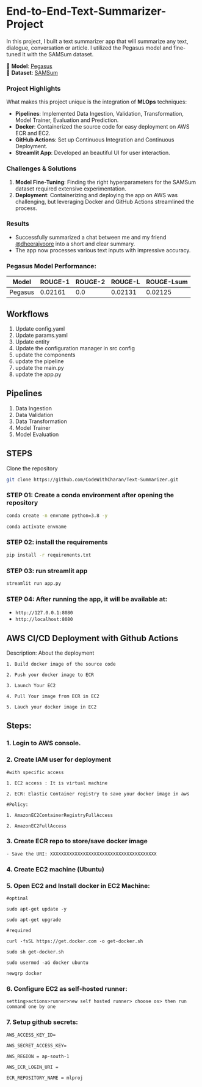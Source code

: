# End-to-End-Text-Summarizer-Project

In this project, I built a text summarizer app that will summarize any text, dialogue, conversation or article. I utilized the Pegasus model and fine-tuned it with the SAMSum dataset.

🔗 **Model**: [Pegasus](https://huggingface.co/docs/transformers/en/model_doc/pegasus)  
🔗 **Dataset**: [SAMSum](https://huggingface.co/datasets/Samsung/samsum)

### **Project Highlights**
What makes this project unique is the integration of **MLOps** techniques:
- **Pipelines**: Implemented Data Ingestion, Validation, Transformation, Model Trainer, Evaluation and Prediction.
- **Docker**: Containerized the source code for easy deployment on AWS ECR and EC2.
- **GitHub Actions**: Set up Continuous Integration and Continuous Deployment.
- **Streamlit App**: Developed an beautiful UI for user interaction.

### **Challenges & Solutions**
1. **Model Fine-Tuning**: Finding the right hyperparameters for the SAMSum dataset required extensive experimentation.
2. **Deployment**: Containerizing and deploying the app on AWS was challenging, but leveraging Docker and GitHub Actions streamlined the process.

### **Results**
- Successfully summarized a chat between me and my friend [@dheerajvoore](https://www.linkedin.com/in/dheerajvoore/) into a short and clear summary.
- The app now processes various text inputs with impressive accuracy.

### **Pegasus Model Performance**:

| Model   | ROUGE-1   | ROUGE-2 | ROUGE-L | ROUGE-Lsum |
|---------|-----------|---------|---------|------------|
| Pegasus | 0.02161   | 0.0     | 0.02131 | 0.02125    |


## Workflows

1. Update config.yaml
2. Update params.yaml
3. Update entity
4. Update the configuration manager in src config
5. update the components
6. update the pipeline
7. update the main.py
8. update the app.py

## Pipelines

1. Data Ingestion
2. Data Validation
3. Data Transformation
4. Model Trainer
5. Model Evaluation

## STEPS

Clone the repository

```bash
git clone https://github.com/CodeWithCharan/Text-Summarizer.git
```
### STEP 01: Create a conda environment after opening the repository

```bash
conda create -n envname python=3.8 -y
```

```bash
conda activate envname
```


### STEP 02: install the requirements
```bash
pip install -r requirements.txt
```

### STEP 03: run streamlit app
```bash
streamlit run app.py
```

### STEP 04: After running the app, it will be available at:

- `http://127.0.0.1:8080`
- `http://localhost:8080`

## AWS CI/CD Deployment with Github Actions

Description: About the deployment

	1. Build docker image of the source code

	2. Push your docker image to ECR

	3. Launch Your EC2 

	4. Pull Your image from ECR in EC2

	5. Lauch your docker image in EC2
## Steps:

### 1. Login to AWS console.

### 2. Create IAM user for deployment

	#with specific access

	1. EC2 access : It is virtual machine

	2. ECR: Elastic Container registry to save your docker image in aws

	#Policy:

	1. AmazonEC2ContainerRegistryFullAccess

	2. AmazonEC2FullAccess

	
### 3. Create ECR repo to store/save docker image
    - Save the URI: XXXXXXXXXXXXXXXXXXXXXXXXXXXXXXXXXXXXXXX

### 4. Create EC2 machine (Ubuntu) 

### 5. Open EC2 and Install docker in EC2 Machine:
	
	#optinal

	sudo apt-get update -y

	sudo apt-get upgrade
	
	#required

	curl -fsSL https://get.docker.com -o get-docker.sh

	sudo sh get-docker.sh

	sudo usermod -aG docker ubuntu

	newgrp docker
	
### 6. Configure EC2 as self-hosted runner:
    setting>actions>runner>new self hosted runner> choose os> then run command one by one


### 7. Setup github secrets:

    AWS_ACCESS_KEY_ID=

    AWS_SECRET_ACCESS_KEY=

    AWS_REGION = ap-south-1

    AWS_ECR_LOGIN_URI =

    ECR_REPOSITORY_NAME = mlproj